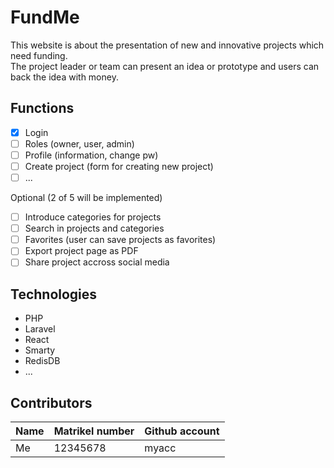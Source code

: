 # FundMe
This website is about the presentation of new and innovative projects which need funding.<br>
The project leader or team can present an idea or prototype and users can back the idea with money.

## Functions
- [x] Login
- [ ] Roles (owner, user, admin)
- [ ] Profile (information, change pw)
- [ ] Create project (form for creating new project)
- [ ] ...

Optional (2 of 5 will be implemented)
- [ ] Introduce categories for projects
- [ ] Search in projects and categories
- [ ] Favorites (user can save projects as favorites)
- [ ] Export project page as PDF
- [ ] Share project accross social media

## Technologies
- PHP
- Laravel
- React
- Smarty
- RedisDB
- ...

## Contributors
| Name | Matrikel number | Github account |
| --- | --- | --- |
| Me | 12345678 | myacc |
